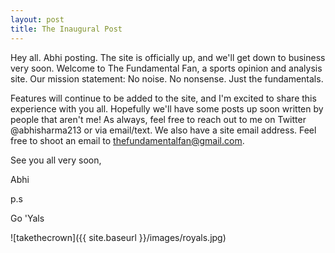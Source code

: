 ```yaml
---
layout: post
title: The Inaugural Post
---
```


Hey all. Abhi posting. The site is officially up, and we'll get down to business very soon. Welcome to The Fundamental Fan, a sports opinion and analysis site. Our mission statement: No noise. No nonsense. Just the fundamentals.

Features will continue to be added to the site, and I'm excited to share this experience with you all. Hopefully we'll have some posts up soon written by people that aren't me! As always, feel free to reach out to me on Twitter @abhisharma213 or via email/text. We also have a site email address. Feel free to shoot an email to thefundamentalfan@gmail.com.

See you all very soon,

Abhi

p.s

Go 'Yals

![takethecrown]({{ site.baseurl }}/images/royals.jpg)
